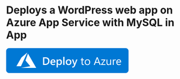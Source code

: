 # Deploys a WordPress web app on Azure App Service with MySQL in App 

[![Deploy To Azure](https://raw.githubusercontent.com/Azure/azure-quickstart-templates/master/1-CONTRIBUTION-GUIDE/images/deploytoazure.svg?sanitize=true)](https://portal.azure.com/#create/Microsoft.Template/uri/https%3A%2F%2Fraw.githubusercontent.com%2FabKrazy%2Fazure-quickstart-templates%2Fmaster%2Fwordpress-app-service-mysql-inapp%2Fazuredeploy.json)


